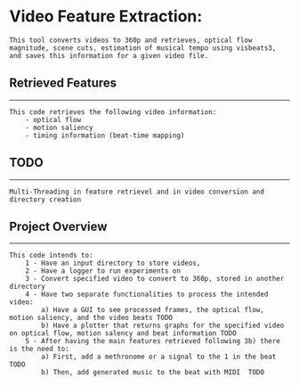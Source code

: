 # Video Feature Extraction:
    
    This tool converts videos to 360p and retrieves, optical flow magnitude, scene cuts, estimation of musical tempo using visbeats3, and saves this information for a given video file.

## Retrieved Features
------------------------------------

    This code retrieves the following video information:
        - optical flow
        - motion saliency
        - timing information (beat-time mapping)

## TODO 
------------------------------------
    Multi-Threading in feature retrievel and in video conversion and directory creation

## Project Overview
------------------------------------

    This code intends to:
        1 - Have an input directory to store videos, 
        2 - Have a logger to run experiments on
        3 - Convert specified video to convert to 360p, stored in another directory 
        4 - Have two separate functionalities to process the intended video: 
            a) Have a GUI to see processed frames, the optical flow, motion saliency, and the video beats TODO
            b) Have a plotter that returns graphs for the specified video on optical flow, motion salency and beat information TODO
        5 - After having the main features retrieved following 3b) there is the need to:
            a) First, add a methronome or a signal to the 1 in the beat  TODO
            b) Then, add generated music to the beat with MIDI  TODO

